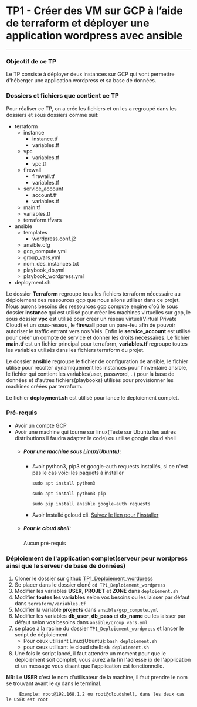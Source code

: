 # TP1 - Créer des VM sur GCP à l’aide de terraform et déployer une application wordpress avec ansible
----------------------------------------------------------------------------------------------------------
### Objectif de ce TP
Le TP consiste à déployer deux instances sur GCP qui vont permettre d'héberger une application wordpress et sa base de données.
### Dossiers et fichiers que contient ce TP
Pour réaliser ce TP, on a crée les fichiers et on les a regroupé dans les dossiers et sous dossiers comme suit:
- terraform
	- instance
		- instance.tf
		- variables.tf
	- vpc
		- variables.tf
		- vpc.tf
	- firewall
		- firewall.tf
		- variables.tf
	- service_account
		- account.tf
		- variables.tf
	- main.tf
	- variables.tf
	- terraform.tfvars
- ansible
	- templates
 		- wordpress.conf.j2 
	- ansible.cfg
	- gcp_compute.yml
	- group_vars.yml
	- nom_des_instances.txt
	- playbook_db.yml 
	- playbook_wordpress.yml
 - deployment.sh

Le dossier **Terraform** regroupe tous les fichiers terraform nécessaire au déploiement des ressources gcp que nous allons utiliser dans ce projet.
Nous aurons besoins des ressources gcp compute engine d'où le sous dossier **instance** qui est utilisé pour créer les machines virtuelles sur gcp, le sous dossier **vpc** est utilisé pour créer un réseau virtuel(Virtual Private Cloud) et un sous-réseau, le **firewall** pour un pare-feu afin de pouvoir autoriser le traffic entrant vers nos VMs.
Enfin le **service_account** est utilisé pour créer un compte de service et donner les droits nécessaires. 
Le fichier **main.tf** est un fichier principal pour terraform, **variables.tf** regroupe toutes les variables utilisés dans les fichiers terraform du projet.

Le dossier **ansible** regroupe le fichier de configuration de ansible, le fichier utilisé pour recolter dynamiquement les instances pour l'inventaire ansible, le fichier qui contient les variables(user, password, ..) pour la base de données et d'autres fichiers(playbooks) utilisés pour provisionner les machines créées par terraform.

Le fichier **deployment.sh** est utilisé pour lance le deploiement complet.
### Pré-requis
- Avoir un compte GCP
- Avoir une machine qui tourne sur linux(Teste sur Ubuntu les autres distributions il faudra adapter le code) ou utilise google cloud shell
	- ##### Pour une machine sous Linux(Ubuntu):
		- Avoir python3, pip3 et google-auth requests installés, si ce n'est pas le cas voici les paquets à installer
  
    		`sudo apt install python3`
    
    		`sudo apt install python3-pip`
    
    		`sudo pip install ansible google-auth requests`
      -  Avoir Installé gcloud cli. [Suivez le lien pour l'installer](https://cloud.google.com/sdk/docs/install?hl=fr#linux)
     - ##### Pour le cloud shell:
       Aucun pré-requis
### Déploiement de l'application complet(serveur pour wordpress ainsi que le serveur de base de données)
1. Cloner le dossier sur github [TP1_Deploiement_wordpress](https://github.com/Herve-NAHIMANA/TP1_Deploiement_Wordpress.git)
2. Se placer dans le dossier cloné `cd TP1_Deploiement_wordpress`   
3. Modifier les variables **USER**, **PROJET** et **ZONE** dans `deploiement.sh`
4. Modifier **toutes les variables** selon vos besoins ou les laisser par défaut dans `terraform/variables.tf`
5. Modifier la variable **projects** dans `ansible/gcp_compute.yml`
6. Modifier les variables **db_user**, **db_pass** et **db_name** ou les laisser par défaut selon vos besoins dans `ansible/group_vars.yml`
7. se place à la racine du dossier `TP1_Deploiement_wordpress` et lancer le script de déploiement
	- Pour ceux utilisant Linux(Ubuntu):
		`bash deploiement.sh`
	- pour ceux utilisant le cloud shell:
		`sh deploiement.sh`
8. Une fois le script lancé, il faut attendre un moment pour que le deploiement soit complet, vous aurez à la fin l'adresse ip de l'application et un message vous 
   disant que l'application est fonctionnelle.


**NB**: Le **USER** c'est le nom d'utilisateur de la machine, il faut prendre le nom se trouvant avant le @ dans le terminal.
	
         Exemple: root@192.168.1.2 ou root@cloudshell, dans les deux cas le USER est root
